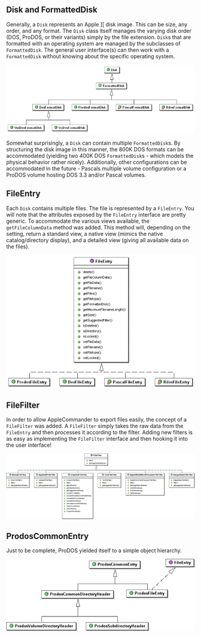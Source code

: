 ## Disk and FormattedDisk

Generally, a `Disk` represents an Apple ][ disk image.  This can be size, any order, and any
format.  The `Disk` class itself manages the varying disk order (DOS, ProDOS, or their variants)
simply by the file extension.  `Disk`s that are formatted with an operating system are managed
by the subclasses of `FormattedDisk`.  The general user interface(s) can then work with a
`FormattedDisk` without knowing about the specific operating system.

![Disk Class Diagram](images/DiskClassDiagram.gif)

Somewhat surprisingly, a `Disk` can contain multiple `FormattedDisk`s.  By structuring the disk image
in this manner, the 800K DOS formats can be accommodated (yielding two 400K DOS `FormattedDisk`s -
which models the physical behavior rather nicely).  Additionally, other configurations
can be accommodated in the future - Pascals multiple volume configuration or a ProDOS volume
hosting DOS 3.3 and/or Pascal volumes.

## FileEntry

Each `Disk` contains multiple files.  The file is represented by a `FileEntry`.  You will note that
the attributes exposed by the `FileEntry` interface are pretty generic.  To accommodate the various
views available, the `getFileColumnData` method was added.  This method will, depending on the
setting, return a standard view, a native view (mimics the native catalog/directory display), and
a detailed view (giving all available data on the files).

![FileEntry Class Diagram](images/FileEntryClassDiagram.gif)

## FileFilter

In order to allow AppleCommander to export files easily, the concept of a `FileFilter` was added.
A `FileFilter` simply takes the raw data from the `FileEntry` and then processes it according to the
filter.  Adding new filters is as easy as implementing the `FileFilter` interface and then hooking
it into the user interface!

![FileFilter Class Diagram](images/FileFilterClassDiagram.gif)

## ProdosCommonEntry

Just to be complete, ProDOS yielded itself to a simple object hierarchy.

![ProdosCommonEntry Class Diagram](images/ProdosCommonEntryClassDiagram.gif)
